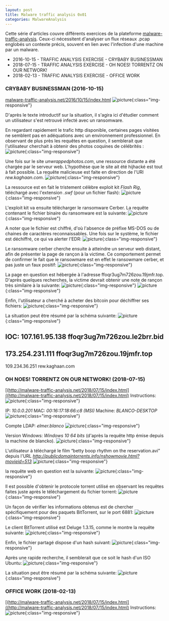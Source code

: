 ```yaml
---
layout: post
title: Malware traffic analysis 0x01
categories: MalwareAnalysis
---
```


Cette série d'articles couvre différents exercices de la plateforme [malware-traffic-analysis](http://malware-traffic-analysis.net/). Ceux-ci nécessitent d'analyser un flux réseaux .pcap englobés un contexte précis, souvent en lien avec l'infection d'une machine par un malware.

* 2016-10-15 - TRAFFIC ANALYSIS EXERCISE - CRYBABY BUSINESSMAN
* 2018-07-15 - TRAFFIC ANALYSIS EXERCISE - OH NOES! TORRENTZ ON OUR NETWORK!
* 2018-02-13 - TRAFFIC ANALYSIS EXERCISE - OFFICE WORK

### CRYBABY BUSINESSMAN (2016-10-15)

[malware-traffic-analysis.net/2016/10/15/index.html](http://malware-traffic-analysis.net/2016/10/15/index.html)
![picture](/img/traffic-analysis/1/1.PNG){:class="img-responsive"}

D'après le texte introductif sur la situation, il s'agira ici d'étudier comment un utilisateur s'est retrouvé infecté avec un ransomware.


En regardant rapidement le trafic http disponible, certaines pages visitées ne semblent pas en adéquations avec un environnement professionnel.
En observant de plus près les requêtes  en question, il semblerait que l'utilisateur cherchait à obtenir des photos coquines de célébrités :
![picture](/img/traffic-analysis/1/2.PNG){:class="img-responsive"}


Une fois sur le site _unwrappedphotos.com_, une ressource distante a été chargée par le serveur web. L'hypothèse que le site ait été hijhacké est tout à fait possible. La requête malicieuse est faite en direction de l'URl _rew.kaghaan.com_.
![picture](/img/traffic-analysis/1/3.PNG){:class="img-responsive"}


La ressource est en fait le tristement célèbre exploit kit *Flash Rig*, téléchargé avec l'extension _.swf_ (pour un fichier flash):
![picture](/img/traffic-analysis/1/4.PNG){:class="img-responsive"}


L'exploit kit va ensuite télécharger le ransomware Cerber. La requête contenant le fichier binaire du ransomware est la suivante:
![picture](/img/traffic-analysis/1/5.PNG){:class="img-responsive"}


A noter que le fichier est chiffré, d'où l'absence de préfixe MS-DOS ou de chaines de caractères reconnaissables.
Une fois sur le système, le fichier est déchiffré, ce qui va alerter l'EDR:
![picture](/img/traffic-analysis/1/6.PNG){:class="img-responsive"}


Le ransomware cerber cherche ensuite à atteindre un serveur web distant, afin de présenter la page de rançon à la victime. Ce comportement permet de confirmer le fait que le ransowmare est en effet le ransowmare cerber, et pas juste un faux positif:
![picture](/img/traffic-analysis/1/7.PNG){:class="img-responsive"}


La page en question est hébergée à l'adresse ffoqr3ug7m726zou.19jmfr.top.
D'après quelques recherches, la victime devrait obtenir une note de rançon très similaire à la suivante:
![picture](/img/traffic-analysis/1/8.PNG){:class="img-responsive"}
![picture](/img/traffic-analysis/1/9.PNG){:class="img-responsive"}


Enfin, l'utilisateur a cherché à acheter des bitcoin pour déchiffrer ses fichiers:
![picture](/img/traffic-analysis/1/10.PNG){:class="img-responsive"}

La situation peut être résumé par la schéma suivante:
![picture](/img/traffic-analysis/1/11.PNG){:class="img-responsive"}

IOC:
107.161.95.138
ffoqr3ug7m726zou.le2brr.bid
-
173.254.231.111
ffoqr3ug7m726zou.19jmfr.top
-
109.234.36.251
rew.kaghaan.com

### OH NOES! TORRENTZ ON OUR NETWORK! (2018-07-15)

[(http://malware-traffic-analysis.net/2018/07/15/index.html]((http://malware-traffic-analysis.net/2018/07/15/index.html)
Instructions:
![picture](/img/traffic-analysis/2/1.PNG){:class="img-responsive"}


IP: _10.0.0.201_
MAC: _00:16:17:18:66:c8 (MSI)_
Machine: _BLANCO-DESKTOP_
![picture](/img/traffic-analysis/2/2.PNG){:class="img-responsive"}


Compte LDAP: _elmer.blanco_
![picture](/img/traffic-analysis/2/3.PNG){:class="img-responsive"}


Version Windows: _Windows 10 64 bits_ (d'après la requête http émise depuis la machine de blancko).
![picture](/img/traffic-analysis/2/4.PNG){:class="img-responsive"}


L'utilisateur à téléchargé le film “betty boop rhythm on the reservation.avi” depuis l'URL _http://publicdomaintorrents.info/nshowmovie.html?movieid=513_
![picture](/img/traffic-analysis/2/5.PNG){:class="img-responsive"}


la requête web en question est la suivante:
![picture](/img/traffic-analysis/2/6.PNG){:class="img-responsive"}


Il est possible d'obtenir le protocole torrent utilisé en observant les requêtes faites juste après le téléchargement du fichier torrent:
![picture](/img/traffic-analysis/2/7.PNG){:class="img-responsive"}


Un façon de vérifier les informations obtenus est de chercher spécifiquement pour des paquets BitTorrent, sur le port 6881:
![picture](/img/traffic-analysis/2/8.PNG){:class="img-responsive"}


Le client BitTorrent utilisé est Deluge 1.3.15, comme le montre la requête suivante:
![picture](/img/traffic-analysis/2/9.PNG){:class="img-responsive"}


Enfin, le fichier partagé dispose d'un hash suivant:
![picture](/img/traffic-analysis/2/10.PNG){:class="img-responsive"}


Après une rapide recherche, il semblerait que ce soit le hash d'un ISO Ubuntu:
![picture](/img/traffic-analysis/2/11.PNG){:class="img-responsive"}

La situation peut être résumé par la schéma suivante:
![picture](/img/traffic-analysis/2/12.PNG){:class="img-responsive"}

### OFFICE WORK (2018-02-13)

[(http://malware-traffic-analysis.net/2018/07/15/index.html]((http://malware-traffic-analysis.net/2018/07/15/index.html)
Instructions:
![picture](/img/traffic-analysis/2/1.PNG){:class="img-responsive"}
